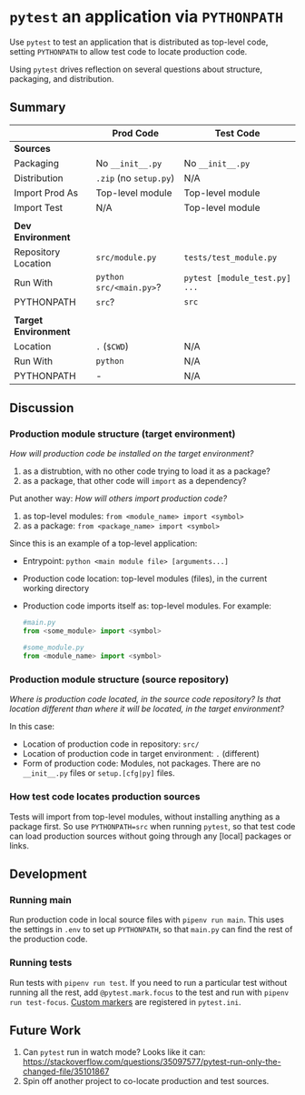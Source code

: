 # `pytest` an application via `PYTHONPATH`

Use `pytest` to test an application that is distributed as top-level code,
setting `PYTHONPATH` to allow test code to locate production code.

Using `pytest` drives reflection on several questions about structure,
packaging, and distribution.


## Summary

|                        | Prod Code               | Test Code                     |
|------------------------|-------------------------|-------------------------------|
| **Sources**            |                         |                               |
| Packaging              | No `__init__.py`        | No `__init__.py`              |
| Distribution           | `.zip` (no `setup.py`)  | N/A                           |
| Import Prod As         | Top-level module        | Top-level module              |
| Import Test            | N/A                     | Top-level module              |
|                        |                         |                               |
| **Dev Environment**    |                         |                               |
| Repository Location    | `src/module.py`         | `tests/test_module.py`        |
| Run With               | `python src/<main.py>`? | `pytest [module_test.py] ...` |
| PYTHONPATH             | `src`?                  | `src`                         |
|                        |                         |                               |
| **Target Environment** |                         |                               |
| Location               | `.` (`$CWD`)            | N/A                           |
| Run With               | `python `               | N/A                           |
| PYTHONPATH             | -                       | N/A                           |


## Discussion
### Production module structure (target environment)

_How will production code be installed on the target environment?_

1. as a distrubtion, with no other code trying to load it as a package?
2. as a package, that other code will `import` as a dependency?

Put another way: _How will others import production code?_

1. as top-level modules: `from <module_name> import <symbol>`
2. as a package: `from <package_name> import <symbol>`

Since this is an example of a top-level application:

* Entrypoint: `python <main module file> [arguments...]`
* Production code location: top-level modules (files), in the current working
  directory
* Production code imports itself as: top-level modules.  For example:

    ```python
    #main.py
    from <some_module> import <symbol>

    #some_module.py
    from <module_name> import <symbol>
    ```


### Production module structure (source repository)

_Where is production code located, in the source code repository?  Is that
location different than where it will be located, in the target environment?_

In this case:

* Location of production code in repository: `src/`
* Location of production code in target environment: `.` (different)
* Form of production code: Modules, not packages.  There are no `__init__.py`
  files or `setup.[cfg|py]` files.


### How test code locates production sources

Tests will import from top-level modules, without installing anything as a
package first.  So use `PYTHONPATH=src` when running `pytest`, so that test code
can load production sources without going through any \[local\] packages or
links.


## Development
### Running main

Run production code in local source files with `pipenv run main`.  This uses the
settings in `.env` to set up `PYTHONPATH`, so that `main.py` can find the rest
of the production code.


### Running tests

Run tests with `pipenv run test`.  If you need to run a particular test without
running all the rest, add `@pytest.mark.focus` to the test and run with
`pipenv run test-focus`.
[Custom markers](https://docs.pytest.org/en/6.2.x/example/markers.html#registering-markers) are registered in `pytest.ini`.


## Future Work

1. Can `pytest` run in watch mode?  Looks like it can: https://stackoverflow.com/questions/35097577/pytest-run-only-the-changed-file/35101867
1. Spin off another project to co-locate production and test sources.
